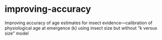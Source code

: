 # improving-accuracy
Improving accuracy of age estimates for insect evidence—calibration of physiological age at emergence (k) using insect size but without “k versus size” model
